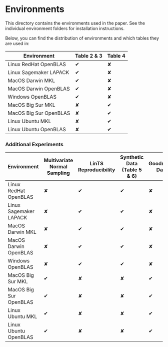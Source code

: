 # Environments

This directory contains the environments used in the paper.
See the individual environment folders for installation instructions.

Below, you can find the distribution of environments and which tables they are used in:

| Environment | Table 2 & 3 | Table 4 |
|---|---|---|
| Linux RedHat OpenBLAS | ✔ | ✘ |
| Linux Sagemaker LAPACK | ✔ | ✘ |
| MacOS Darwin MKL | ✔ | ✘ |
| MacOS Darwin OpenBLAS | ✔ | ✘ |
| Windows OpenBLAS | ✔ | ✘ |
| MacOS Big Sur MKL | ✘ | ✔ |
| MacOS Big Sur OpenBLAS | ✘ | ✔ |
| Linux Ubuntu MKL | ✘ | ✔ |
| Linux Ubuntu OpenBLAS | ✘ | ✔ |

### Additional Experiments

| Environment  | Multivariate Normal Sampling | LinTS Reproducibility | Synthetic Data (Table 5 & 6) | Goodreads Data |
|---|---|---|---|---|
| Linux RedHat OpenBLAS | ✘ | ✔ | ✔ | ✘ |
| Linux Sagemaker LAPACK | ✘ | ✔ | ✔ | ✘ |
| MacOS Darwin MKL | ✘ | ✔ | ✔ | ✘ |
| MacOS Darwin OpenBLAS | ✘ | ✔ | ✔ | ✘ |
| Windows OpenBLAS | ✘ | ✔ | ✔ | ✘ |
| MacOS Big Sur MKL | ✔ | ✘ | ✘ | ✔ |
| MacOS Big Sur OpenBLAS | ✔ | ✘ | ✘ | ✔ |
| Linux Ubuntu MKL | ✔ | ✘ | ✘ | ✔ |
| Linux Ubuntu OpenBLAS | ✔ | ✘ | ✘ | ✔ |
